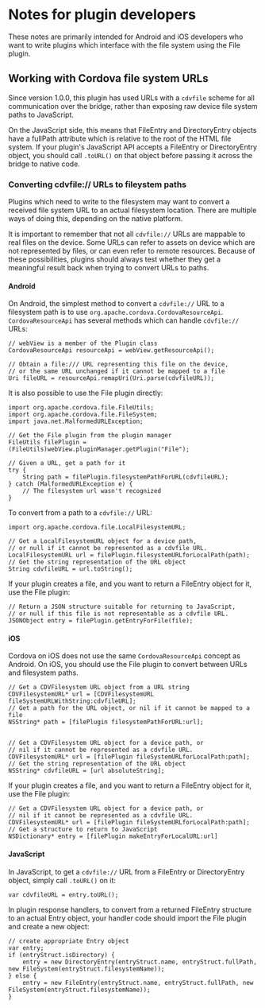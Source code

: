 
Notes for plugin developers
===========================

These notes are primarily intended for Android and iOS developers who
want to write plugins which interface with the file system using the
File plugin.

Working with Cordova file system URLs
-------------------------------------

Since version 1.0.0, this plugin has used URLs with a `cdvfile` scheme
for all communication over the bridge, rather than exposing raw device
file system paths to JavaScript.

On the JavaScript side, this means that FileEntry and DirectoryEntry
objects have a fullPath attribute which is relative to the root of the
HTML file system. If your plugin's JavaScript API accepts a FileEntry or
DirectoryEntry object, you should call `.toURL()` on that object before
passing it across the bridge to native code.

### Converting cdvfile:// URLs to fileystem paths

Plugins which need to write to the filesystem may want to convert a
received file system URL to an actual filesystem location. There are
multiple ways of doing this, depending on the native platform.

It is important to remember that not all `cdvfile://` URLs are mappable
to real files on the device. Some URLs can refer to assets on device
which are not represented by files, or can even refer to remote
resources. Because of these possibilities, plugins should always test
whether they get a meaningful result back when trying to convert URLs to
paths.

#### Android

On Android, the simplest method to convert a `cdvfile://` URL to a
filesystem path is to use `org.apache.cordova.CordovaResourceApi`.
`CordovaResourceApi` has several methods which can handle `cdvfile://`
URLs:

    // webView is a member of the Plugin class
    CordovaResourceApi resourceApi = webView.getResourceApi();

    // Obtain a file:/// URL representing this file on the device,
    // or the same URL unchanged if it cannot be mapped to a file
    Uri fileURL = resourceApi.remapUri(Uri.parse(cdvfileURL));

It is also possible to use the File plugin directly:

    import org.apache.cordova.file.FileUtils;
    import org.apache.cordova.file.FileSystem;
    import java.net.MalformedURLException;

    // Get the File plugin from the plugin manager
    FileUtils filePlugin = (FileUtils)webView.pluginManager.getPlugin("File");

    // Given a URL, get a path for it
    try {
        String path = filePlugin.filesystemPathForURL(cdvfileURL);
    } catch (MalformedURLException e) {
        // The filesystem url wasn't recognized
    }

To convert from a path to a `cdvfile://` URL:

    import org.apache.cordova.file.LocalFilesystemURL;

    // Get a LocalFilesystemURL object for a device path,
    // or null if it cannot be represented as a cdvfile URL.
    LocalFilesystemURL url = filePlugin.filesystemURLforLocalPath(path);
    // Get the string representation of the URL object
    String cdvfileURL = url.toString();

If your plugin creates a file, and you want to return a FileEntry object
for it, use the File plugin:

    // Return a JSON structure suitable for returning to JavaScript,
    // or null if this file is not representable as a cdvfile URL.
    JSONObject entry = filePlugin.getEntryForFile(file);

#### iOS

Cordova on iOS does not use the same `CordovaResourceApi` concept as
Android. On iOS, you should use the File plugin to convert between URLs
and filesystem paths.

    // Get a CDVFilesystem URL object from a URL string
    CDVFilesystemURL* url = [CDVFilesystemURL fileSystemURLWithString:cdvfileURL];
    // Get a path for the URL object, or nil if it cannot be mapped to a file
    NSString* path = [filePlugin filesystemPathForURL:url];


    // Get a CDVFilesystem URL object for a device path, or
    // nil if it cannot be represented as a cdvfile URL.
    CDVFilesystemURL* url = [filePlugin fileSystemURLforLocalPath:path];
    // Get the string representation of the URL object
    NSString* cdvfileURL = [url absoluteString];

If your plugin creates a file, and you want to return a FileEntry object
for it, use the File plugin:

    // Get a CDVFilesystem URL object for a device path, or
    // nil if it cannot be represented as a cdvfile URL.
    CDVFilesystemURL* url = [filePlugin fileSystemURLforLocalPath:path];
    // Get a structure to return to JavaScript
    NSDictionary* entry = [filePlugin makeEntryForLocalURL:url]

#### JavaScript

In JavaScript, to get a `cdvfile://` URL from a FileEntry or
DirectoryEntry object, simply call `.toURL()` on it:

``` {.sourceCode .javascript}
var cdvfileURL = entry.toURL();
```

In plugin response handlers, to convert from a returned FileEntry
structure to an actual Entry object, your handler code should import the
File plugin and create a new object:

``` {.sourceCode .javascript}
// create appropriate Entry object
var entry;
if (entryStruct.isDirectory) {
    entry = new DirectoryEntry(entryStruct.name, entryStruct.fullPath, new FileSystem(entryStruct.filesystemName));
} else {
    entry = new FileEntry(entryStruct.name, entryStruct.fullPath, new FileSystem(entryStruct.filesystemName));
}
```
